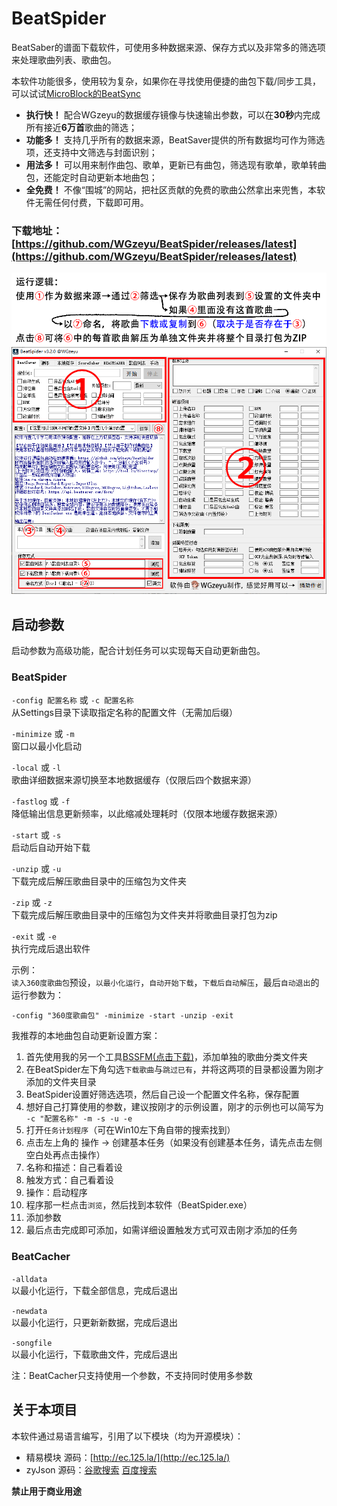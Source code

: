 # BeatSpider
BeatSaber的谱面下载软件，可使用多种数据来源、保存方式以及非常多的筛选项来处理歌曲列表、歌曲包。  

本软件功能很多，使用较为复杂，如果你在寻找使用便捷的曲包下载/同步工具，可以试试[MicroBlock的BeatSync](https://github.com/MicroCBer/beatsync)

- **执行快！** 配合WGzeyu的数据缓存镜像与快速输出参数，可以在**30秒**内完成所有接近**6万首**歌曲的筛选；
- **功能多！** 支持几乎所有的数据来源，BeatSaver提供的所有数据均可作为筛选项，还支持中文筛选与封面识别；
- **用法多！** 可以用来制作曲包、歌单，更新已有曲包，筛选现有歌单，歌单转曲包，还能定时自动更新本地曲包；
- **全免费！** 不像“围城”的网站，把社区贡献的免费的歌曲公然拿出来兜售，本软件无需任何付费，下载即可用。
  
### **下载地址：**[https://github.com/WGzeyu/BeatSpider/releases/latest](https://github.com/WGzeyu/BeatSpider/releases/latest)  


   
    
      

![](BeatSpider.png)

## 启动参数
启动参数为高级功能，配合计划任务可以实现每天自动更新曲包。

### BeatSpider
`-config 配置名称` 或 `-c 配置名称`   
从Settings目录下读取指定名称的配置文件（无需加后缀）

`-minimize` 或 `-m`  
窗口以最小化启动

`-local` 或 `-l`  
歌曲详细数据来源切换至本地数据缓存（仅限后四个数据来源）

`-fastlog` 或 `-f`  
降低输出信息更新频率，以此缩减处理耗时（仅限本地缓存数据来源）

`-start` 或 `-s`   
启动后自动开始下载

`-unzip` 或 `-u`  
下载完成后解压歌曲目录中的压缩包为文件夹

`-zip` 或 `-z`   
下载完成后解压歌曲目录中的压缩包为文件夹并将歌曲目录打包为zip

`-exit` 或 `-e`   
执行完成后退出软件

示例：  
`读入360度歌曲包`预设，`以最小化运行`，`自动开始下载`，`下载后自动解压`，最后`自动退出`的运行参数为：
```
-config "360度歌曲包" -minimize -start -unzip -exit
```
我推荐的本地曲包自动更新设置方案：  
1. 首先使用我的另一个工具[BSSFM(点击下载)](https://github.com/WGzeyu/Beat-Saber-Song-Folder-Manager/releases/latest)，添加单独的歌曲分类文件夹  
2. 在BeatSpider左下角勾选`下载歌曲`与`跳过已有`，并将这两项的目录都设置为刚才添加的文件夹目录  
3. BeatSpider设置好筛选选项，然后自己设一个配置文件名称，保存配置  
4. 想好自己打算使用的参数，建议按刚才的示例设置，刚才的示例也可以简写为 `-c "配置名称" -m -s -u -e`  
5. 打开`任务计划程序`（可在Win10左下角自带的搜索找到）  
6. 点击左上角的 操作 → 创建基本任务（如果没有创建基本任务，请先点击左侧空白处再点击操作）  
7. 名称和描述：自己看着设  
8. 触发方式：自己看着设  
9. 操作：启动程序  
10. 程序那一栏点击`浏览`，然后找到本软件（BeatSpider.exe）  
11. 添加参数
12. 最后点击完成即可添加，如需详细设置触发方式可双击刚才添加的任务  

### BeatCacher
`-alldata`  
以最小化运行，下载全部信息，完成后退出

`-newdata`  
以最小化运行，只更新新数据，完成后退出

`-songfile`  
以最小化运行，下载歌曲文件，完成后退出

注：BeatCacher只支持使用一个参数，不支持同时使用多参数

## 关于本项目
本软件通过易语言编写，引用了以下模块（均为开源模块）：  
* 精易模块 源码：[http://ec.125.la/](http://ec.125.la/)
* zyJson 源码：[谷歌搜索](https://www.google.com/search?q=%E6%98%93%E8%AF%AD%E8%A8%80+zyjson&nfpr=1) [百度搜索](https://www.baidu.com/s?wd=%E6%98%93%E8%AF%AD%E8%A8%80%20zyjson)

**禁止用于商业用途**
